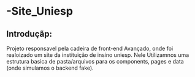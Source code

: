 # -Site_Uniesp
<h2>Introduçãp:</h2>
<p>
Projeto responsavel pela cadeira de front-end Avançado, onde foi realoizado um site da instituição de insino uniesp.
Nele Utilizamnos uma estrutura basica de pasta/arquivos para os components, pages e data (onde simulamos o backend fake).
</p>